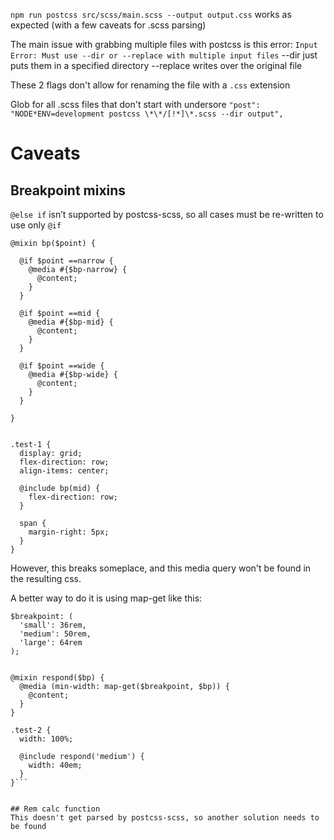 `npm run postcss src/scss/main.scss --output output.css` works as expected (with a few caveats for .scss parsing)

The main issue with grabbing multiple files with postcss is this error:
`Input Error: Must use --dir or --replace with multiple input files`
--dir just puts them in a specified directory
--replace writes over the original file

These 2 flags don't allow for renaming the file with a `.css` extension

Glob for all .scss files that don't start with undersore
`"post": "NODE*ENV=development postcss \*\*/[!*]\*.scss --dir output",`

# Caveats

## Breakpoint mixins

`@else if` isn’t supported by postcss-scss, so all cases must be re-written to use only `@if`

```
@mixin bp($point) {

  @if $point ==narrow {
    @media #{$bp-narrow} {
      @content;
    }
  }

  @if $point ==mid {
    @media #{$bp-mid} {
      @content;
    }
  }

  @if $point ==wide {
    @media #{$bp-wide} {
      @content;
    }
  }

}


.test-1 {
  display: grid;
  flex-direction: row;
  align-items: center;

  @include bp(mid) {
    flex-direction: row;
  }

  span {
    margin-right: 5px;
  }
}
```

However, this breaks someplace, and this media query won't be found in the resulting css.

A better way to do it is using map-get like this:

````
$breakpoint: (
  'small': 36rem,
  'medium': 50rem,
  'large': 64rem
);


@mixin respond($bp) {
  @media (min-width: map-get($breakpoint, $bp)) {
    @content;
  }
}

.test-2 {
  width: 100%;

  @include respond('medium') {
    width: 40em;
  }
}```


## Rem calc function
This doesn't get parsed by postcss-scss, so another solution needs to be found

